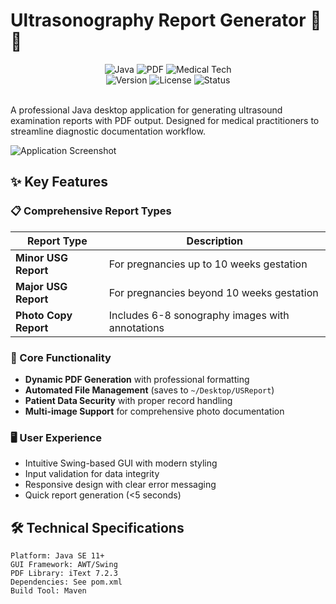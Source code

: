 # Ultrasonography Report Generator 🏥📄

<div align="center">
  <img src="https://img.shields.io/badge/Java-ED8B00?style=for-the-badge&logo=openjdk&logoColor=white" alt="Java">
  <img src="https://img.shields.io/badge/PDF_Generation-FF0000?style=for-the-badge&logo=adobeacrobatreader&logoColor=white" alt="PDF">
  <img src="https://img.shields.io/badge/Medical-Tech-9cf?style=for-the-badge" alt="Medical Tech">
  <br>
  <img src="https://img.shields.io/badge/Version-1.0.0-blue?style=flat-square" alt="Version">
  <img src="https://img.shields.io/badge/License-MIT-green?style=flat-square" alt="License">
  <img src="https://img.shields.io/badge/Status-Production%20Ready-brightgreen?style=flat-square" alt="Status">
</div>

<br>

A professional Java desktop application for generating ultrasound examination reports with PDF output. Designed for medical practitioners to streamline diagnostic documentation workflow.

![Application Screenshot](assets/demo-screenshot.png) <!-- Replace with actual screenshot -->

## ✨ Key Features

### 📋 Comprehensive Report Types
| Report Type | Description |
|-------------|-------------|
| **Minor USG Report** | For pregnancies up to 10 weeks gestation |
| **Major USG Report** | For pregnancies beyond 10 weeks gestation |
| **Photo Copy Report** | Includes 6-8 sonography images with annotations |

### 🚀 Core Functionality
- **Dynamic PDF Generation** with professional formatting
- **Automated File Management** (saves to `~/Desktop/USReport`)
- **Patient Data Security** with proper record handling
- **Multi-image Support** for comprehensive photo documentation

### 🖥️ User Experience
- Intuitive Swing-based GUI with modern styling
- Input validation for data integrity
- Responsive design with clear error messaging
- Quick report generation (<5 seconds)

## 🛠️ Technical Specifications

```text
Platform: Java SE 11+
GUI Framework: AWT/Swing
PDF Library: iText 7.2.3
Dependencies: See pom.xml
Build Tool: Maven
